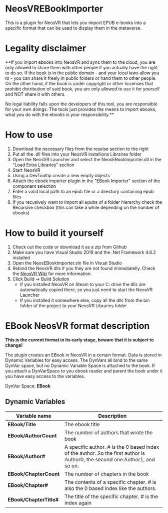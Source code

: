 # NeosVREBookImporter

This is a plugin for NeosVR that lets you import EPUB e-books into a specific format that can be used to display them in the metaverse.

# Legality disclaimer

**If you import ebooks into NeosVR and sync them to the cloud, you are only allowed to share them with other people if you actually have the right to do so.
If the book is in the public domain - and your local laws allow you to - you can share it freely in public folders or hand them to other people.
On the other hand, if the book is under copyright or other licsenses that prohibit distribution of said book, you are only allowed to use it for yourself and NOT share it with others.

No legal liability falls upon the developers of this tool, you are responsible for your own doings. 
The tools just provides the means to import ebooks, what you do with the ebooks is your responsibility.**

# How to use

 1. Download the necessary files from the reselse section to the right
 2. Put all the .dll files into your NeosVR installions Libraries folder
 3. Open the NeosVR Launcher and select the NeosEBookImporter.dll in the "Load Extra Libraries" section
 4. Start NeosVR
 5. Using a DevTooltip create a new empty objects
 6. Attach the ebook importer plugin in the "EBook Importer" section of the component selection
 7. Enter a valid local path to an epub file or a directory containing epub files
 8. If you recusively want to import all epubs of a folder hierarchy check the Recursive checkbox (this can take a while depending on the number of ebooks)

# How to build it yourself

 1. Check out the code or download it as a zip from Github
 2. Make sure you have Visual Studio 2019 and the .Net Framework 4.6.2 installed
 3. Open the NeosEBookImporter.sln file in Visual Studio
 5. Rebind the NeosVR dlls if you they are not found immediatelly. Check the [NeosVR Wiki](https://wiki.neos.com/Plugins) for more information.
 4. Click Build -> Build Solution
    * If you installed NeosVR on Steam to your C: drive the dlls are automatically copied there, so you just need to start the NeosVR Launcher
    * If you installed it somewhere else, copy all the dlls from the bin folder of the project to your NeosVR Libraries folder
    
# EBook NeosVR format description

**This is the current format in its early stage, beware that it is subject to change!**

The plugin creates an EBook in NeosVR in a certain format. Data is stored in Dynamic Variables for easy access. 
The DynVars all bind to the same DynVar space, but no Dynamic Variable Space is attached to the book. 
If you attach a DynVarSpace to you ebook reader and parent the book under it you have easy access to the variables.

DynVar Space: **EBook**

## Dynamic Variables

| Variable name | Description |
| --- | --- |
| **EBook/Title** | The ebook title |
| **EBook/AuthorCount** | The number of authors that wrote the book |
| **EBook/Author#** | A specific author. # is the 0 based index of the author. So the first author is Author0, the second one Author1, and so on. |
| **EBook/ChapterCount** | The number of chapters in the book |
| **EBook/Chapter#** | The contents of a specific chapter. # is also the 0 based index like the authors. |
| **EBook/ChapterTitle#** | The title of the specific chapter. # is the index again |
